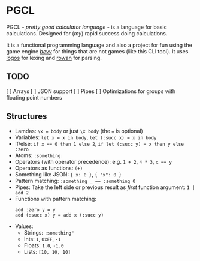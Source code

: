 # PGCL

PGCL - *pretty good calculator language* - is a language for basic calculations.
Designed for (*my*) rapid success doing calculations.

It is a functional programming language and also a project for fun using the
game engine [*bevy*](https://bevyengine.org) for things that are not games
(like this CLI tool). It uses [logos](https://github.com/maciejhirsz/logos) for
lexing and [rowan](https://github.com/rust-analyzer/rowan) for parsing.

## TODO

[ ] Arrays
[ ] JSON support
[ ] Pipes
[ ] Optimizations for groups with floating point numbers

## Structures

- Lamdas: `\x = body` or just `\x body` (the `=` is optional)
- Variables: `let x = x in body`, `let (:succ x) = x in body`
- If/else: `if x == 0 then 1 else 2`, `if let (:succ y) = x then y else :zero`
- Atoms: `:something`
- Operators (with operator precedence): e.g. `1 + 2`, `4 * 3`, `x == y`
- Operators as functions: `(+)`
- Something like JSON: `{ x: 0 }`, `{ "x": 0 }`
- Pattern matching: `:something _ == :something 0`
- Pipes: Take the left side or previous result as *first* function argument: `1 | add 2`
- Functions with pattern matching:
  ```
  add :zero y = y
  add (:succ x) y = add x (:succ y)
  ```
- Values:
  - Strings: `:something"`
  - Ints: `1`, `0xFF`, `-1`
  - Floats: `1.0`, `-1.0`
  - Lists: `[10, 10, 10]`
